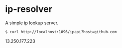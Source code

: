 # ip-resolver
A simple ip lookup server.

``$ curl http://localhost:1096/ipapi?host=github.com``

13.250.177.223
